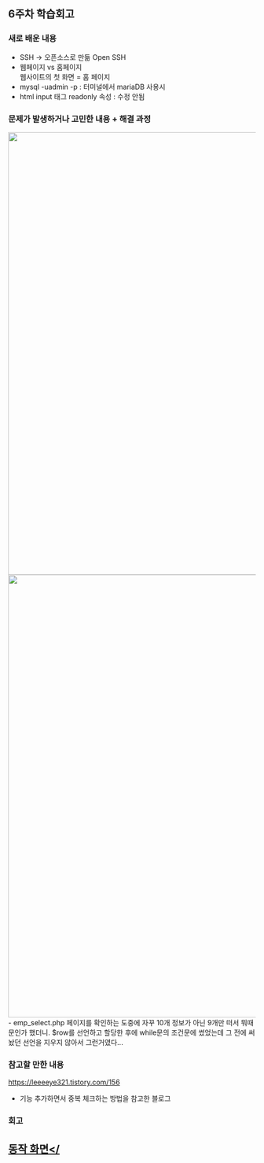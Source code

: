 ## 6주차 학습회고

### 새로 배운 내용

- SSH -> 오픈소스로 만듦 Open SSH
- 웹페이지 vs 홈페이지 <br>
	웹사이트의 첫 화면 = 홈 페이지
- mysql -uadmin -p : 터미널에서 mariaDB 사용시
- html input 태그 readonly 속성 : 수정 안됨

### 문제가 발생하거나 고민한 내용 + 해결 과정
<img src="https://user-images.githubusercontent.com/57151886/95504468-bb55f480-09e7-11eb-892f-1dc375e06513.png" width="900" height="auto">
<img src="https://user-images.githubusercontent.com/57151886/95504473-bd1fb800-09e7-11eb-80d4-504a048c3250.png" width="900" height="auto">
- emp_select.php 페이지를 확인하는 도중에 자꾸 10개 정보가 아닌 9개만 떠서 뭐때문인가 했더니. $row를 선언하고 할당한 후에 while문의 조건문에 썼었는데 그 전에 써놨던 선언을 지우지 않아서 그런거였다...
 

### 참고할 만한 내용 
https://leeeeye321.tistory.com/156 
- 기능 추가하면서 중복 체크하는 방법을 참고한 블로그

### 회고


<a href = "https://youtu.be/8X2vYrUr5Hw">동작 화면</
- 
